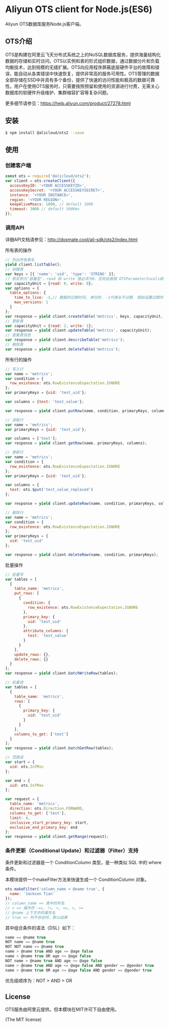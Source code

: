 Aliyun OTS client for Node.js(ES6)
==================================
Aliyun OTS数据库服务Node.js客户端。

## OTS介绍
OTS是构建在阿里云飞天分布式系统之上的NoSQL数据库服务，提供海量结构化数据的存储和实时访问。OTS以实例和表的形式组织数据，通过数据分片和负载均衡技术，达到规模的无缝扩展。OTS向应用程序屏蔽底层硬件平台的故障和错误，能自动从各类错误中快速恢复，提供非常高的服务可用性。OTS管理的数据全部存储在SSD中并具有多个备份，提供了快速的访问性能和极高的数据可靠性。用户在使用OTS服务时，只需要按照预留和使用的资源进行付费，无需关心数据库的软硬件升级维护、集群缩容扩容等复杂问题。

更多细节请参见：<https://help.aliyun.com/product/27278.html>

## 安装

```sh
$ npm install @alicloud/ots2 --save
```

## 使用

### 创建客户端
```js
const ots = require('@alicloud/ots2');
var client = ots.createClient({
  accessKeyID: '<YOUR ACCESSKEYID>',
  accessKeySecret: '<YOUR ACCESSKEYSECRET>',
  instance: '<YOUR INSTANCE>',
  region: '<YOUR REGION>',
  keepAliveMsecs: 1000, // default 1000
  timeout: 3000 // default 3000ms
});
```

### 调用API

详细API文档请参见：<http://doxmate.cool/ali-sdk/ots2/index.html>

所有表的操作
```js
// 列出所有表名
yield client.listTable();
// 创建表
var keys = [{ 'name': 'uid', 'type': 'STRING' }];
// 若实例为‘容量型’，read 和 write 值必须为0，否则会报错 OTSParameterInvalidError: Can not reserve read capacity unit on capacity cluster
var capacityUnit = {read: 0, write: 0};
var options = {
  table_options: {
    time_to_live: -1,// 数据的过期时间, 单位秒, -1代表永不过期. 假如设置过期时间为一年, 即为 365 * 24 * 3600.
    max_versions: 1
  }
};
var response = yield client.createTable('metrics', keys, capacityUnit, options);
// 更新表
var capacityUnit = {read: 2, write: 1};
var response = yield client.updateTable('metrics', capacityUnit);
// 查看表信息
var response = yield client.describeTable('metrics');
// 删除表
var response = yield client.deleteTable('metrics');
```

所有行的操作

```js
// 写入行
var name = 'metrics';
var condition = {
  row_existence: ots.RowExistenceExpectation.IGNORE
};
var primaryKeys = {uid: 'test_uid'};

var columns = {test: 'test_value'};

var response = yield client.putRow(name, condition, primaryKeys, columns);

// 读取行
var name = 'metrics';
var primaryKeys = {uid: 'test_uid'};

var columns = ['test'];
var response = yield client.getRow(name, primaryKeys, columns);

// 更新行
var name = 'metrics';
var condition = {
  row_existence: ots.RowExistenceExpectation.IGNORE
};
var primaryKeys = {uid: 'test_uid'};

var columns = {
  test: ots.$put('test_value_replaced')
};

var response = yield client.updateRow(name, condition, primaryKeys, columns);

// 删除行
var name = 'metrics';
var condition = {
  row_existence: ots.RowExistenceExpectation.IGNORE
};
var primaryKeys = {
  uid: 'test_uid'
};

var response = yield client.deleteRow(name, condition, primaryKeys);
```

批量操作

```js
// 批量写
var tables = [
  {
    table_name: 'metrics',
    put_rows: [
      {
        condition: {
          row_existence: ots.RowExistenceExpectation.IGNORE
        },
        primary_key: {
          uid: 'test_uid'
        },
        attribute_columns: {
          test: 'test_value'
        }
      }
    ],
    update_rows: {},
    delete_rows: {}
  }
];
var response = yield client.batchWriteRow(tables);

// 批量读
var tables = [
  {
    table_name: 'metrics',
    rows: [
      {
        primary_key: {
          uid: 'test_uid'
        }
      }
    ],
    columns_to_get: ['test']
  }
];
var response = yield client.batchGetRow(tables);

// 范围读
var start = {
  uid: ots.InfMin
};

var end = {
  uid: ots.InfMax
};

var request = {
  table_name: 'metrics',
  direction: ots.Direction.FORWARD,
  columns_to_get: ['test'],
  limit: 4,
  inclusive_start_primary_key: start,
  exclusive_end_primary_key: end
};
var response = yield client.getRange(request);
```

### 条件更新（Conditional Update）和过滤器（Filter）支持

条件更新和过滤器是一个 ConditionColumn 类型，是一种类似 SQL 中的 where 条件。

本模块提供一个makeFilter方法来快速生成一个 ConditionColumn 对象。

```js
ots.makeFilter('column_name < @name true', {
  name: 'Jackson Tian'
});
// column_name => 表中的列名
// < => 操作符：==, !=, <, <=, >, >=
// @name 上下文中的属性名
// true => 列不存在时，默认结果
```

其中组合条件的语法（DSL）如下：

```js
name == @name true
NOT name == @name true
NOT NOT name == @name true
name > @name true AND age <= @age false
name > @name true OR age <= @age false
NOT name > @name true AND age <= @age false
name > @name true AND age <= @age false AND gender == @gender true
name > @name true OR age <= @age false AND gender == @gender true
```

优先级顺序为：NOT > AND > OR

## License
OTS服务由阿里云提供。但本模块在MIT许可下自由使用。

(The MIT license)
